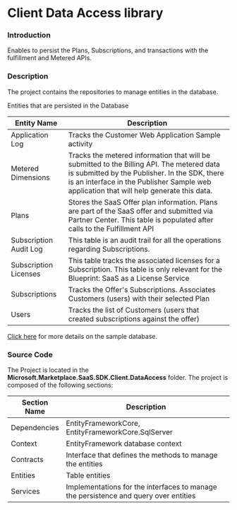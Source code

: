 # Client Data Access library

### Introduction

Enables to persist the Plans, Subscriptions, and transactions with the fulfillment and Metered APIs.	

### Description

The project contains the repositories to manage entities in the database.

Entities that are persisted in the Database

| Entity Name | Description |
| --- | --- | 
| Application Log | Tracks the Customer Web Application Sample activity |  
| Metered Dimensions | Tracks the metered information that will be submitted to the Billing API. The metered data is submitted by the Publisher. In the SDK, there is an interface in the Publisher Sample web application that will help generate this data.  |  
| Plans | Stores the SaaS Offer plan information. Plans are part of the SaaS offer and submitted via Partner Center. This table is populated after calls to the Fulfillment API|  
| Subscription Audit Log | This table is an audit trail for all the operations regarding Subscriptions. |  
| Subscription Licenses | This table tracks the associated licenses for a Subscription. This table is only relevant for the Blueprint: SaaS as a License Service |  
| Subscriptions | Tracks the Offer's Subscriptions. Associates Customers (users) with their selected Plan|  
| Users | Tracks the list of Customers (users that created subscriptions against the offer) |  

[Click here](Transactable-SaaS-SDK-Sample-Database.md) for more details on the sample database. 
### Source Code 

The Project is located in the **Microsoft.Marketplace.SaaS.SDK.Client.DataAccess** folder. The project is composed of the following sections: 

| Section Name | Description |
| --- | --- |  
| Dependencies | EntityFrameworkCore,  EntityFrameworkCore.SqlServer|
| Context | EntityFramework database context | 
| Contracts | Interface that defines the methods to manage the entities |
| Entities | Table entities | 
| Services | Implementations for the interfaces to manage the persistence and query over entities |
 


